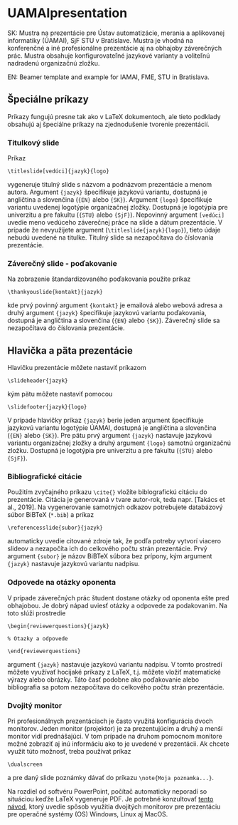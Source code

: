 # UAMAIpresentation

SK: Mustra na prezentácie pre Ústav automatizácie, merania a aplikovanej informatiky (ÚAMAI), SjF STU v Bratislave. Mustra je vhodná na konferenčné a iné profesionálne prezentácie aj na obhajoby záverečných prác. Mustra obsahuje konfigurovateľné jazykové varianty a voliteľnú nadradenú organizačnú zložku.

EN: Beamer template and example for IAMAI, FME, STU in Bratislava.


## Špeciálne príkazy

Príkazy fungujú presne tak ako v LaTeX dokumentoch, ale tieto podklady obsahujú aj špeciálne príkazy na zjednodušenie tvorenie prezentácií. 

### Titulkový slide

Príkaz
```
\titleslide[vedúci]{jazyk}{logo}
```
vygeneruje titulný slide s názvom a podnázvom prezentácie a menom autora. Argument `{jazyk}` špecifikuje jazykovú variantu, dostupná je angličtina a slovenčina (`{EN}` alebo `{SK}`). Argument `{logo}` špecifikuje variantu uvedenej logotýpie organizačnej zložky. Dostupná je logotýpia pre univerzitu a pre fakultu  (`{STU}` alebo `{SjF}`). Nepovinný argument `[vedúci]` uvedie meno vedúceho záverečnej práce na slide a dátum prezentácie. V prípade že nevyužijete argument (`\titleslide{jazyk}{logo}`), tieto údaje nebudú uvedené na titulke.  Titulný slide sa nezapočítava do číslovania prezentácie.

### Záverečný slide - poďakovanie

Na zobrazenie štandardizovaného poďakovania použite príkaz
```
\thankyouslide{kontakt}{jazyk}
```
kde prvý povinný argument `{kontakt}` je emailová alebo webová adresa a druhý argument `{jazyk}` špecifikuje jazykovú variantu poďakovania, dostupná je angličtina a slovenčina (`{EN}` alebo `{SK}`). Záverečný slide sa nezapočítava do číslovania prezentácie.

## Hlavička a päta prezentácie

Hlavičku prezentácie môžete nastaviť príkazom 
```
\slideheader{jazyk}
```
kým pätu môžete nastaviť pomocou 
```
\slidefooter{jazyk}{logo}   
```
V prípade hlavičky príkaz  `{jazyk}` berie jeden argument špecifikuje jazykovú variantu logotýpie ÚAMAI, dostupná je angličtina a slovenčina (`{EN}` alebo `{SK}`). Pre pätu prvý argument  `{jazyk}` nastavuje jazykovú variantu organizačnej zložky a druhý argument `{logo}` samotnú organizačnú zložku. Dostupná je logotýpia pre univerzitu a pre fakultu  (`{STU}` alebo `{SjF}`). 

### Bibliografické citácie

Použitím zvyčajného príkazu `\cite{}` vložíte biblografickú citáciu do prezentácie. Citácia je generovaná v tvare autor-rok, teda napr. [Takács et al., 2019]. Na vygenerovanie samotných odkazov potrebujete databázový súbor BiBTeX (`*.bib`) a príkaz
```
\referencesslide{subor}{jazyk}
```
automaticky uvedie citované zdroje tak, že podľa potreby vytvorí viacero slideov a nezapočíta ich do celkového počtu strán prezentácie. Prvý argument `{subor}` je názov BiBTeX súbora bez prípony, kým argument  `{jazyk}` nastavuje jazykovú variantu nadpisu.

### Odpovede na otázky oponenta

V prípade záverečných prác študent dostane otázky od oponenta ešte pred obhajobou. Je dobrý nápad uviesť otázky a odpovede za podakovaním. Na toto slúži prostredie
```
\begin{reviewerquestions}{jazyk}

% Otazky a odpovede

\end{reviewerquestions}

```
argument  `{jazyk}` nastavuje jazykovú variantu nadpisu. V tomto prostredí môžete využívať hocijaké príkazy z LaTeX, t.j. môžete vložiť matematické výrazy alebo obrázky. Táto časť podobne ako poďakovanie alebo bibliografia sa potom nezapočítava do celkového počtu strán prezentácie.

### Dvojitý monitor

Pri profesionálnych prezentáciach je často využitá konfigurácia dvoch monitorov. Jeden monitor (projektor) je za prezentujúcim a druhý a menší monitor vidí prednášajúci. V tom prípade na druhom pomocnom monitore možné zobraziť aj inú informáciu ako to je uvedené v prezentácii. Ak chcete využit túto možnosť, treba používat príkaz
```
\dualscreen
```
a pre daný slide poznámky dávať do príkazu `\note{Moja poznamka...}`.

Na rozdiel od softvéru PowerPoint, počítač automaticky neporadí so situáciou keďže LaTeX vygeneruje PDF. Je potrebné konzultovať [tento návod](https://www.scivision.dev/beamer-latex-dual-display-pdf-notes/), ktorý uvedie spôsob využitia dvojitých monitorov pre prezentáciu pre operačné systémy (OS) Windows, Linux aj MacOS.





